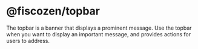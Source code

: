 # @fiscozen/topbar

The topbar is a banner that displays a prominent message.
Use the topbar when you want to display an important message, and provides actions for users to address.